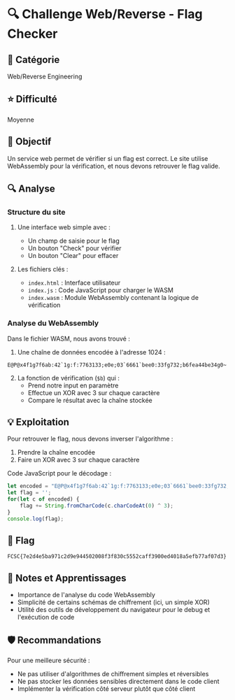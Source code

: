 # 🔍 Challenge Web/Reverse - Flag Checker

## 📁 Catégorie
Web/Reverse Engineering

## ⭐ Difficulté
Moyenne

## 🎯 Objectif
Un service web permet de vérifier si un flag est correct. Le site utilise WebAssembly pour la vérification, et nous devons retrouver le flag valide.

## 🔍 Analyse

### Structure du site
1. Une interface web simple avec :
   - Un champ de saisie pour le flag
   - Un bouton "Check" pour vérifier
   - Un bouton "Clear" pour effacer
   
2. Les fichiers clés :
   - `index.html` : Interface utilisateur
   - `index.js` : Code JavaScript pour charger le WASM
   - `index.wasm` : Module WebAssembly contenant la logique de vérification

### Analyse du WebAssembly
Dans le fichier WASM, nous avons trouvé :

1. Une chaîne de données encodée à l'adresse 1024 :
```
E@P@x4f1g7f6ab:42`1g:f:7763133;e0e;03`6661`bee0:33fg732;b6fea44be34g0~
```

2. La fonction de vérification (`$b`) qui :
   - Prend notre input en paramètre
   - Effectue un XOR avec 3 sur chaque caractère
   - Compare le résultat avec la chaîne stockée

## 💡 Exploitation

Pour retrouver le flag, nous devons inverser l'algorithme :
1. Prendre la chaîne encodée
2. Faire un XOR avec 3 sur chaque caractère

Code JavaScript pour le décodage :
```javascript
let encoded = "E@P@x4f1g7f6ab:42`1g:f:7763133;e0e;03`6661`bee0:33fg732;b6fea44be34g0~";
let flag = '';
for(let c of encoded) {
    flag += String.fromCharCode(c.charCodeAt(0) ^ 3);
}
console.log(flag);
```

## 🚩 Flag
```
FCSC{7e2d4e5ba971c2d9e944502008f3f830c5552caff3900ed4018a5efb77af07d3}
```

## 📝 Notes et Apprentissages
- Importance de l'analyse du code WebAssembly
- Simplicité de certains schémas de chiffrement (ici, un simple XOR)
- Utilité des outils de développement du navigateur pour le debug et l'exécution de code

## 🛡️ Recommandations
Pour une meilleure sécurité :
- Ne pas utiliser d'algorithmes de chiffrement simples et réversibles
- Ne pas stocker les données sensibles directement dans le code client
- Implémenter la vérification côté serveur plutôt que côté client
